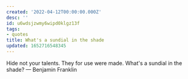 ```yaml
---
created: '2022-04-12T00:00:00.000Z'
desc: ''
id: u6wdsjzwmy6wipd0klgz13f
tags:
- quotes
title: What's a sundial in the shade
updated: 1652716548345
---
```

   
Hide not your talents. They for use were made. What's a sundial in the shade?  — Benjamin Franklin